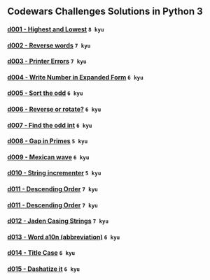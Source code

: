 ## Codewars Challenges Solutions in Python 3

#### [d001 - Highest and Lowest](./d001) `8 kyu`
#### [d002 - Reverse words](./d002) `7 kyu`
#### [d003 - Printer Errors](./d003) `7 kyu`
#### [d004 - Write Number in Expanded Form](./d004) `6 kyu`
#### [d005 - Sort the odd](./d005) `6 kyu`
#### [d006 - Reverse or rotate?](./d006) `6 kyu`
#### [d007 - Find the odd int](./d007) `6 kyu`
#### [d008 - Gap in Primes](./d008) `5 kyu`
#### [d009 - Mexican wave](./d009) `6 kyu`
#### [d010 - String incrementer](./d010) `5 kyu`
#### [d011 - Descending Order](./d011) `7 kyu`
#### [d011 - Descending Order](./d011) `7 kyu`
#### [d012 - Jaden Casing Strings](./d012) `7 kyu`
#### [d013 - Word a10n (abbreviation)](./d013) `6 kyu`
#### [d014 - Title Case](./d014) `6 kyu`
#### [d015 - Dashatize it](./d015) `6 kyu`
